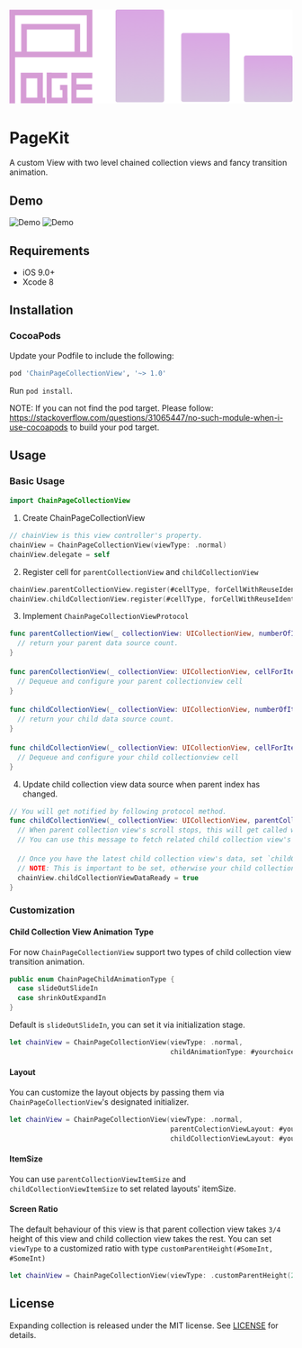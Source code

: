 <h3 align="center">
    <img src="Images/ChainPage.png" width=540/>
</h3>

# PageKit
A custom View with two level chained collection views and fancy transition animation.

## Demo

<img src="https://raw.githubusercontent.com/jindulys/ChainPageCollectionView/master/Images/latest.gif" alt="Demo" title="Demo" width="330"/>         <img src="https://raw.githubusercontent.com/jindulys/ChainPageCollectionView/master/Images/shrink.gif" alt="Demo" title="Demo" width="330"/>

## Requirements

- iOS 9.0+
- Xcode 8

## Installation

### CocoaPods

Update your Podfile to include the following:

```ruby
pod 'ChainPageCollectionView', '~> 1.0'
```
Run `pod install`.

NOTE: If you can not find the pod target. Please follow: https://stackoverflow.com/questions/31065447/no-such-module-when-i-use-cocoapods to build your pod target.

## Usage

### Basic Usage

```swift
import ChainPageCollectionView
```

1. Create ChainPageCollectionView
```swift
// chainView is this view controller's property.
chainView = ChainPageCollectionView(viewType: .normal)
chainView.delegate = self
```
2. Register cell for `parentCollectionView` and `childCollectionView`
```swift
chainView.parentCollectionView.register(#cellType, forCellWithReuseIdentifier:#cellIdentifier)
chainView.childCollectionView.register(#cellType, forCellWithReuseIdentifier:#cellIdentifier)
```

3. Implement `ChainPageCollectionViewProtocol`
```swift
func parentCollectionView(_ collectionView: UICollectionView, numberOfItemsInSection section: Int) -> Int {
  // return your parent data source count.
}

func parenCollectionView(_ collectionView: UICollectionView, cellForItemAt indexPath: IndexPath) -> UICollectionViewCell {
  // Dequeue and configure your parent collectionview cell
}

func childCollectionView(_ collectionView: UICollectionView, numberOfItemsInSection section: Int) -> Int {
  // return your child data source count.
}

func childCollectionView(_ collectionView: UICollectionView, cellForItemAt indexPath: IndexPath) -> UICollectionViewCell {
  // Dequeue and configure your child collectionview cell
}
```

4. Update child collection view data source when parent index has changed.
```swift
// You will get notified by following protocol method.
func childCollectionView(_ collectionView: UICollectionView, parentCollectionViewIndex: Int) {
  // When parent collection view's scroll stops, this will get called with new parent collectionview's index.
  // You can use this message to fetch related child collection view's new data.
  
  // Once you have the latest child collection view's data, set `childCollectionViewDataReady` to `true`.
  // NOTE: This is important to be set, otherwise your child collection view propably will not show up again.
  chainView.childCollectionViewDataReady = true
}
```

### Customization

#### Child Collection View Animation Type

For now `ChainPageCollectionView` support two types of child collection view transition animation.

```swift
public enum ChainPageChildAnimationType {
  case slideOutSlideIn
  case shrinkOutExpandIn
}
```

Default is `slideOutSlideIn`, you can set it via initialization stage.
```swift
let chainView = ChainPageCollectionView(viewType: .normal, 
                                        childAnimationType: #yourchoice)
```

#### Layout

You can customize the layout objects by passing them via `ChainPageCollectionView`'s designated initializer.
```swift
let chainView = ChainPageCollectionView(viewType: .normal, 
                                        parentColectionViewLayout: #yourlayout, 
                                        childCollectionViewLayout: #yourlayout)
```
#### ItemSize

You can use `parentCollectionViewItemSize` and `childCollectionViewItemSize` to set related layouts' itemSize.

#### Screen Ratio

The default behaviour of this view is that parent collection view takes `3/4` height of this view and child collection view takes the rest. You can set `viewType` to a customized ratio with type `customParentHeight(#SomeInt, #SomeInt)`
```swift
let chainView = ChainPageCollectionView(viewType: .customParentHeight(28, 12))
```

## License

Expanding collection is released under the MIT license.
See [LICENSE](./LICENSE) for details.


